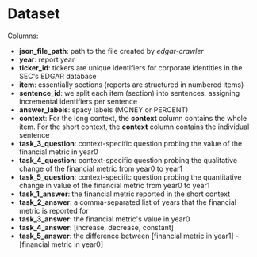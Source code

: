 # Dataset

Columns:
- **json_file_path**: path to the file created by *edgar-crawler*
- **year**: report year
- **ticker_id**: tickers are unique identifiers for corporate identities in the SEC's EDGAR database
- **item**: essentially sections (reports are structured in numbered items)
- **sentence_id**: we split each item (section) into sentences, assigning incremental identifiers per sentence
- **answer_labels**: spacy labels (MONEY or PERCENT)
- **context**: For the long context, the **context** column contains the whole item. For the short context, the **context** column contains the individual sentence
- **task_3_question**: context-specific question probing the value of the financial metric in year0
- **task_4_question**: context-specific question probing the qualitative change of the financial metric from year0 to year1
- **task_5_question**: context-specific question probing the quantitative change in value of the financial metric from year0 to year1
- **task_1_answer**: the financial metric reported in the short context
- **task_2_answer**: a comma-separated list of years that the financial metric is reported for 
- **task_3_answer**: the financial metric's value in year0
- **task_4_answer**: [increase, decrease, constant]
- **task_5_answer**: the difference between [financial metric in year1] - [financial metric in year0]
